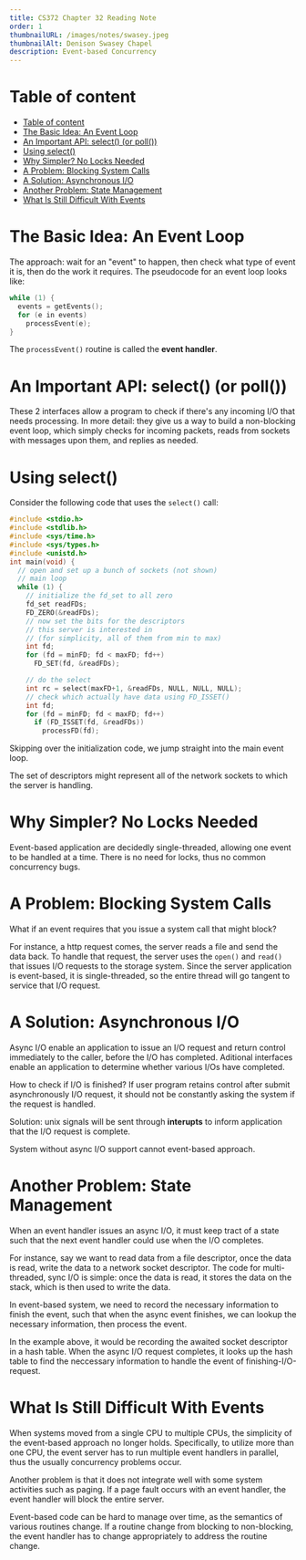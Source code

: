 ```yaml
---
title: CS372 Chapter 32 Reading Note
order: 1
thumbnailURL: /images/notes/swasey.jpeg
thumbnailAlt: Denison Swasey Chapel
description: Event-based Concurrency
---
```


# Table of content

- [Table of content](#table-of-content)
- [The Basic Idea: An Event Loop](#the-basic-idea-an-event-loop)
- [An Important API: select() (or poll())](#an-important-api-select-or-poll)
- [Using select()](#using-select)
- [Why Simpler? No Locks Needed](#why-simpler-no-locks-needed)
- [A Problem: Blocking System Calls](#a-problem-blocking-system-calls)
- [A Solution: Asynchronous I/O](#a-solution-asynchronous-io)
- [Another Problem: State Management](#another-problem-state-management)
- [What Is Still Difficult With Events](#what-is-still-difficult-with-events)

# The Basic Idea: An Event Loop

The approach: wait for an "event" to happen, then check what type of event it is, then do the work it requires. The pseudocode for an event loop looks like:

```c
while (1) {
  events = getEvents();
  for (e in events)
    processEvent(e);
}
```

The `processEvent()` routine is called the **event handler**.

# An Important API: select() (or poll())

These 2 interfaces allow a program to check if there's any incoming I/O that needs processing. In more detail: they give us a way to build a non-blocking event loop, which simply checks for incoming packets, reads from sockets with messages upon them, and replies as needed.

# Using select()

Consider the following code that uses the `select()` call:

```c
#include <stdio.h>
#include <stdlib.h>
#include <sys/time.h>
#include <sys/types.h>
#include <unistd.h>
int main(void) {
  // open and set up a bunch of sockets (not shown)
  // main loop
  while (1) {
    // initialize the fd_set to all zero
    fd_set readFDs;
    FD_ZERO(&readFDs);
    // now set the bits for the descriptors
    // this server is interested in
    // (for simplicity, all of them from min to max)
    int fd;
    for (fd = minFD; fd < maxFD; fd++)
      FD_SET(fd, &readFDs);

    // do the select
    int rc = select(maxFD+1, &readFDs, NULL, NULL, NULL);
    // check which actually have data using FD_ISSET()
    int fd;
    for (fd = minFD; fd < maxFD; fd++)
      if (FD_ISSET(fd, &readFDs))
        processFD(fd);
```

Skipping over the initialization code, we jump straight into the main event loop.

The set of descriptors might represent all of the network sockets to which the server is handling.

# Why Simpler? No Locks Needed

Event-based application are decidedly single-threaded, allowing one event to be handled at a time. There is no need for locks, thus no common concurrency bugs.

# A Problem: Blocking System Calls

What if an event requires that you issue a system call that might block?

For instance, a http request comes, the server reads a file and send the data back. To handle that request, the server uses the `open()` and `read()` that issues I/O requests to the storage system. Since the server application is event-based, it is single-threaded, so the entire thread will go tangent to service that I/O request.

# A Solution: Asynchronous I/O

Async I/O enable an application to issue an I/O request and return control immediately to the caller, before the I/O has completed. Aditional interfaces enable an application to determine whether various I/Os have completed.

How to check if I/O is finished? If user program retains control after submit asynchronously I/O request, it should not be constantly asking the system if the request is handled.

Solution: unix signals will be sent through **interupts** to inform application that the I/O request is complete.

System without async I/O support cannot event-based approach.

# Another Problem: State Management

When an event handler issues an async I/O, it must keep tract of a state such that the next event handler could use when the I/O completes.

For instance, say we want to read data from a file descriptor, once the data is read, write the data to a network socket descriptor. The code for multi-threaded, sync I/O is simple: once the data is read, it stores the data on the stack, which is then used to write the data.

In event-based system, we need to record the necessary information to finish the event, such that when the async event finishes, we can lookup the necessary information, then process the event.

In the example above, it would be recording the awaited socket descriptor in a hash table. When the async I/O request completes, it looks up the hash table to find the neccessary information to handle the event of finishing-I/O-request.

# What Is Still Difficult With Events

When systems moved from a single CPU to multiple CPUs, the simplicity of the event-based approach no longer holds. Specifically, to utilize more than one CPU, the event server has to run multiple event handlers in parallel, thus the usually concurrency problems occur.

Another problem is that it does not integrate well with some system activities such as paging. If a page fault occurs with an event handler, the event handler will block the entire server.

Event-based code can be hard to manage over time, as the semantics of various routines change. If a routine change from blocking to non-blocking, the event handler has to change appropriately to address the routine change.
